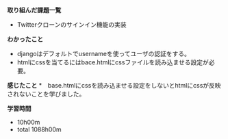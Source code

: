 **取り組んだ課題一覧**
* Twitterクローンのサインイン機能の実装

**わかったこと**
* djangoはデフォルトでusernameを使ってユーザの認証をする。
* htmlにcssを当てるにはbace.htmlにcssファイルを読み込ませる設定が必要。

**感じたこと**
*　base.htmlにcssを読み込ませる設定をしないとhtmlにcssが反映されないことを学びました。

**学習時間**
* 10h00m
 * total 1088h00m
